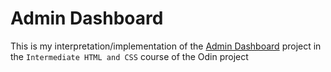 # Admin Dashboard
This is my interpretation/implementation of the [Admin Dashboard](https://www.theodinproject.com/lessons/node-path-intermediate-html-and-css-admin-dashboard) project in the `Intermediate HTML and CSS` course of the Odin project
